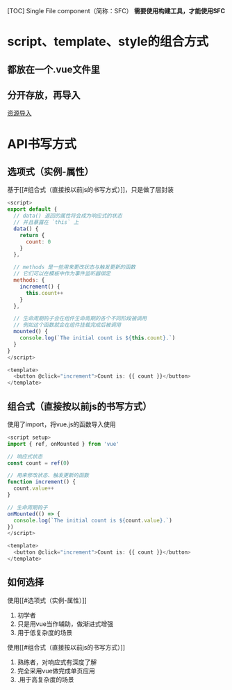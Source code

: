 [TOC]
Single File component（简称：SFC）
**需要使用构建工具，才能使用SFC**

# script、template、style的组合方式

## 都放在一个.vue文件里

## 分开存放，再导入
[资源导入](https://cn.vuejs.org/api/sfc-spec.html#src-imports)



# API书写方式
## 选项式（实例-属性）
基于[[#组合式（直接按以前js的书写方式）]]，只是做了层封装

```js
<script>
export default {
  // data() 返回的属性将会成为响应式的状态
  // 并且暴露在 `this` 上
  data() {
    return {
      count: 0
    }
  },

  // methods 是一些用来更改状态与触发更新的函数
  // 它们可以在模板中作为事件监听器绑定
  methods: {
    increment() {
      this.count++
    }
  },

  // 生命周期钩子会在组件生命周期的各个不同阶段被调用
  // 例如这个函数就会在组件挂载完成后被调用
  mounted() {
    console.log(`The initial count is ${this.count}.`)
  }
}
</script>

<template>
  <button @click="increment">Count is: {{ count }}</button>
</template>
```

## 组合式（直接按以前js的书写方式）
使用了import，将vue.js的函数导入使用

```js
<script setup>
import { ref, onMounted } from 'vue'

// 响应式状态
const count = ref(0)

// 用来修改状态、触发更新的函数
function increment() {
  count.value++
}

// 生命周期钩子
onMounted(() => {
  console.log(`The initial count is ${count.value}.`)
})
</script>

<template>
  <button @click="increment">Count is: {{ count }}</button>
</template>
```

## 如何选择
使用[[#选项式（实例-属性）]]
1. 初学者
2. 只是用vue当作辅助，做渐进式增强
3. 用于低复杂度的场景

使用[[#组合式（直接按以前js的书写方式）]]
1. 熟练者，对响应式有深度了解
2. 完全采用vue做完成单页应用
3. .用于高复杂度的场景